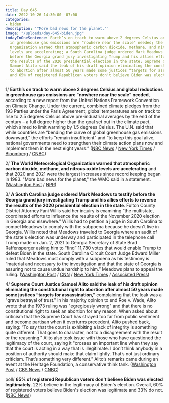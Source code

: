 ```yaml
---
title: Day 645
date: 2022-10-26 14:30:00 -07:00
categories:
- biden
description: '"More bad news for the planet."'
image: "/uploads/day-645-biden.jpg"
todayInOneSentence: Earth’s on track to warm above 2 degrees Celsius and  global reductions
  in greenhouse gas emissions are "nowhere near the scale" needed; the World Meteorological
  Organization warned that atmospheric carbon dioxide, methane, and nitrous oxide
  levels are accelerating; a South Carolina judge ordered Mark Meadows to testify
  before the Georgia grand jury investigating Trump and his allies efforts to reverse
  the results of the 2020 presidential election in the state; Supreme Court Justice
  Samuel Alito said the leak of his draft opinion eliminating the constitutional right
  to abortion after almost 50 years made some justices “targets for assassination”;
  and 65% of registered Republican voters don't believe Biden was elected legitimately.
---
```


1/ **Earth’s on track to warm above 2 degrees Celsius and  global reductions in greenhouse gas emissions are "nowhere near the scale" needed**, according to a new report from the United Nations Framework Convention on Climate Change. Under the current, combined climate pledges from the 193 Parties under the Paris Agreement, global temperatures are on track to rise to 2.5 degrees Celsius above pre-industrial averages by the end of the century – a full degree higher than the goal set out in the climate pact, which aimed to limit warming by 1.5 degrees Celsius. The U.N. said that while countries are “bending the curve of global greenhouse gas emissions downward,” the efforts “remain insufficient" and “to keep this goal alive, national governments need to strengthen their climate action plans now and implement them in the next eight years.” ([NBC News](https://www.nbcnews.com/news/world/world-emissions-paris-climate-targets-un-report-rcna54044) / [New York Times](https://www.nytimes.com/2022/10/26/climate/un-climate-pledges-warming.html) / [Bloomberg](https://www.bloomberg.com/news/articles/2022-10-26/global-warming-to-hit-catastrophic-2c-even-if-governments-meet-climate-targets?srnd=politics-vp&sref=MIBMEEoj) / [CNBC](https://www.cnbc.com/2022/10/26/emissions-reductions-pledges-nowhere-near-whats-needed-un-says-.html))

2/ **The World Meteorological Organization warned that atmospheric carbon dioxide, methane, and nitrous oxide levels are accelerating** and that 2020 and 2021 were the largest increases since record keeping began in 1983. "More bad news for the planet," the WMO said in a statement. ([Washington Post](https://www.washingtonpost.com/climate-environment/2022/10/26/united-nations-climate-pledges-report/) / [NPR](https://www.npr.org/2022/10/26/1131671933/greenhouse-gases-record-climate-pledges-un))

3/ **A South Carolina judge ordered Mark Meadows to testify before the Georgia grand jury investigating Trump and his allies efforts to reverse the results of the 2020 presidential election in the state**. Fulton County District Attorney Fani Willis said her inquiry is examining “the multistate, coordinated efforts to influence the results of the November 2020 election in Georgia and elsewhere.” Willis had to petition a judge in South Carolina to compel Meadows to comply with the subpoena because he doesn't live in Georgia. Willis noted that Meadows traveled to Georgia where an audit of the state's election was underway and participated in the telephone call Trump made on Jan. 2, 2021 to Georgia Secretary of State Brad Raffensperger asking him to “find” 11,780 votes that would enable Trump to defeat Biden in the state. South Carolina Circuit Court Judge Edward Miller ruled that Meadows must comply with a subpoena as his testimony is “material and necessary to the investigation and that the state of Georgia is assuring not to cause undue hardship to him.” Meadows plans to appeal the ruling. ([Washington Post](https://www.washingtonpost.com/national-security/2022/10/26/meadows-trump-georgia-grand-jury/) / [CNN](https://www.cnn.com/2022/10/26/politics/mark-meadows-georgia-election-grand-jury/index.html) / [New York Times](https://www.nytimes.com/2022/10/26/us/meadows-testify-georgia-election-trump.html) / [Associated Press](https://apnews.com/article/mark-meadows-georgia-ordered-to-testify-698723852274be361fd7b427c13d1752))

4/ **Supreme Court Justice Samuel Alito said the leak of his draft opinion eliminating the constitutional right to abortion after almost 50 years made some justices “targets for assassination,”** complaining that the leak was a "grave betrayal of trust." In his majority opinion to end Roe v. Wade, Alito wrote that the 1973 ruling was "egregiously wrong" and that there is no constitutional right to seek an abortion for any reason. When asked about criticism that the Supreme Court has strayed too far from public sentiment and become partisan when it overturns precedent, Alito pushed back, saying: “To say that the court is exhibiting a lack of integrity is something quite different. That goes to character, not to a disagreement with the result or the reasoning." Alito also took issue with those who have questioned the legitimacy of the court, saying it "crosses an important line when they say that the court is acting in a way that is illegitimate. I don’t think anybody in a position of authority should make that claim lightly. That’s not just ordinary criticism. That’s something very different.” Alito’s remarks came during an event at the Heritage Foundation, a conservative think tank. ([Washington Post](https://www.washingtonpost.com/politics/2022/10/25/justice-alito-says-leaked-abortion-opinion-made-majority-targets-assassination/) / [CBS News](https://www.cbsnews.com/news/alito-supreme-court-abortion-opinion-leak-targets-for-assassination/) / [CNBC](https://www.cnbc.com/2022/10/26/alito-says-leaked-abortion-opinion-made-conservative-justices-targets-for-assassination.html))

poll/ **65% of registered Republican voters don't believe Biden was elected legitimately**. 22% believe in the legitimacy of Biden's election. Overall, 60% of registered voters believe Biden's election was legitimate and 33% do not. ([NBC News](https://www.nbcnews.com/meet-the-press/meetthepressblog/two-thirds-republicans-still-dont-believe-biden-was-elected-legitimate-rcna53880))